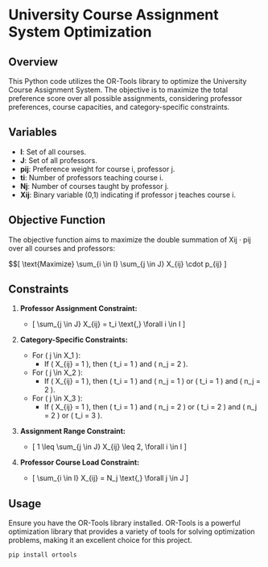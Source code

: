# University Course Assignment System Optimization

## Overview

This Python code utilizes the OR-Tools library to optimize the University Course Assignment System. The objective is to maximize the total preference score over all possible assignments, considering professor preferences, course capacities, and category-specific constraints.

## Variables

- **I**: Set of all courses.
- **J**: Set of all professors.
- **pij**: Preference weight for course i, professor j.
- **ti**: Number of professors teaching course i.
- **Nj**: Number of courses taught by professor j.
- **Xij**: Binary variable (0,1) indicating if professor j teaches course i.

## Objective Function

The objective function aims to maximize the double summation of Xij · pij over all courses and professors:

$$\[ \text{Maximize} \sum_{i \in I} \sum_{j \in J} X_{ij} \cdot p_{ij} \]

## Constraints

1. **Professor Assignment Constraint:**
   - \[ \sum_{j \in J} X_{ij} = t_i \text{,} \forall i \in I \]

2. **Category-Specific Constraints:**
   - For \( j \in X_1 \):
     - If \( X_{ij} = 1 \), then \( t_i = 1 \) and \( n_j = 2 \).
   - For \( j \in X_2 \):
     - If \( X_{ij} = 1 \), then \( t_i = 1 \) and \( n_j = 1 \) or \( t_i = 1 \) and \( n_j = 2 \).
   - For \( j \in X_3 \):
     - If \( X_{ij} = 1 \), then \( t_i = 1 \) and \( n_j = 2 \) or \( t_i = 2 \) and \( n_j = 2 \) or \( t_i = 3 \).

3. **Assignment Range Constraint:**
   - \[ 1 \leq \sum_{j \in J} X_{ij} \leq 2, \forall i \in I \]

4. **Professor Course Load Constraint:**
   - \[ \sum_{i \in I} X_{ij} = N_j \text{,} \forall j \in J \]

## Usage

Ensure you have the OR-Tools library installed. OR-Tools is a powerful optimization library that provides a variety of tools for solving optimization problems, making it an excellent choice for this project.

```bash
pip install ortools
